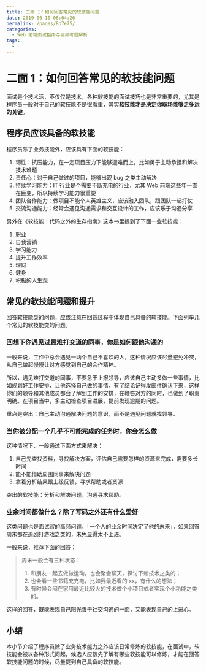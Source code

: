 ```yaml
---
title: 二面 1：如何回答常见的软技能问题
date: 2019-06-10 08:04:26
permalink: /pages/8b7e75/
categories:
  - Web 前端面试指南与高频考题解析
tags:
  - 
---
```

# 二面 1：如何回答常见的软技能问题

面试是个技术活，不仅仅是技术，各种软技能的面试技巧也是非常重要的，尤其是程序员一般对于自己的软技能不是很看重，其实**软技能才是决定你职场能够走多远的关键**。

## 程序员应该具备的软技能

程序员除了业务技能外，应该具有下面的软技能：

1.  韧性：抗压能力，在一定项目压力下能够迎难而上，比如勇于主动承担和解决技术难题
2.  责任心：对于自己做过的项目，能够出现 bug 之类主动解决
3.  持续学习能力：IT 行业是个需要不断充电的行业，尤其 Web 前端这些年一直在巨变，所以持续学习能力很重要
4.  团队合作能力：做项目不能个人英雄主义，应该融入团队，跟团队一起打仗
5.  交流沟通能力：经常会遇见沟通需求和交互设计的工作，应该乐于沟通分享

另外在《软技能：代码之外的生存指南》这本书里提到了下面一些软技能：

1.  职业
2.  自我营销
3.  学习能力
4.  提升工作效率
5.  理财
6.  健身
7.  积极的人生观

## 常见的软技能问题和提升

回答软技能类的问题，应该注意在回答过程中体现自己具备的软技能。下面列举几个常见的软技能类的问题。

### 回想下你遇见过最难打交道的同事，你是如何跟他沟通的

一般来说，工作中总会遇见一两个自己不喜欢的人，这种情况应该尽量避免冲突，从自己做起慢慢让对方感觉到自己的合作精神。

所以，遇见难打交道的同事，不要急于上报领导，应该自己主动多做一些事情，比如规划好工作安排，让他选择自己做的事情，有了结论记得发邮件确认下来，这样你们的领导和其他成员都会了解到工作的安排，在鞭笞对方的同时，也做到了职责明确。在项目当中，多主动检查项目进展，提前发现逾期的问题。

重点是突出：自己主动沟通解决问题的意识，而不是遇见问题就找领导。

### 当你被分配一个几乎不可能完成的任务时，你会怎么做

这种情况下，一般通过下面方式来解决：

1.  自己先查找资料，寻找解决方案，评估自己需要怎样的资源来完成，需要多长时间
2.  能不能借助周围同事来解决问题
3.  拿着分析结果跟上级反馈，寻求帮助或者资源

突出的软技能：分析和解决问题，沟通寻求帮助。

### 业余时间都做什么？除了写码之外还有什么爱好

这类问题也是面试官的高频问题，「一个人的业余时间决定了他的未来」，如果回答周末都在追剧打游戏之类的，未免显得太不上进。

一般来说，推荐下面的回答：

> 周末一般会有三种状态：
> 
> 1.  和朋友一起去做做运动，也会聚会聊天，探讨下新技术之类的；
> 2.  也会看一些书籍充充电，比如我最近看的 xx，有什么的想法；
> 3.  有时候会闷在家用最近比较火的技术做个小项目或者实现个小功能之类的。

这样的回答，既能表现自己阳光善于社交沟通的一面，又能表现自己的上进心。

## 小结

本小节介绍了程序员除了业务技术能力之外应该日常修炼的软技能，在面试中，软技能会被以各种形式问起，候选人应该先了解有哪些软技能可以修炼，才能在回答软技能问题的时候，尽量提到自己具备的软技能。